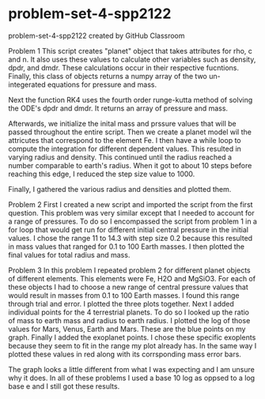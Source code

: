# problem-set-4-spp2122
problem-set-4-spp2122 created by GitHub Classroom

Problem 1
This script creates "planet" object that takes attributes  for rho, c and n. It also uses these values to calculate other variables such as density, dpdr, and dmdr. These calculations occur in their respective fucntions. Finally, this class of objects returns a numpy array of the two un-integerated equations for pressure and mass. 

Next the function RK4 uses the fourth order runge-kutta method of solving the ODE's dpdr and dmdr. It returns an array of pressure and mass.

Afterwards, we initialize the inital mass and prssure values that will be passed throughout the entire script. Then we create a planet model wil the attricutes that correspond to the element Fe. I then have a while loop to compute the integration for different dependent values. This resulted in varying radius and density. This continued until the radius reached a number comparable to earth's radius. When it got to  about 10 steps before reaching this edge, I reduced the step size value to 1000.

Finally, I gathered the various radius and densities and plotted them.

Problem 2
First I created a new script and imported the script from the first question. This problem was very similar except that I needed to account for a range of pressures. To do so I encompassed the script from problem 1 in a for loop that would get run for different initial central pressure in the initial values. I chose the range 11 to 14.3 with step size 0.2 because this resulted in mass values that ranged for 0.1 to 100 Earth masses. I then plotted the final values for total radius and mass.

Problem 3
In this problem I repeated problem 2 for different planet objects of different elements. This elements were Fe, H2O and MgSiO3. For each of these objects I had to choose a new range of central pressure values that would result in masses from 0.1 to 100 Earth masses. I found this range through trial and error. I plotted the three plots together. Next I added individual points for the 4 terrestrial planets. To do so I looked up the ratio of mass to earth mass and radius to earth radius. I plotted the log of those values for Mars, Venus, Earth and Mars. These are the blue points on my graph. Finally I added the exoplanet points. I chose these specific exoplents because they seem to fit in the range my plot already has. In the same way I plotted these values in red along with its corrsponding mass error bars. 

The graph looks a little different from what I was expecting and I am unsure why it does. In all of these problems I used a base 10 log as oppsed to a log base e and I still got these results. 
